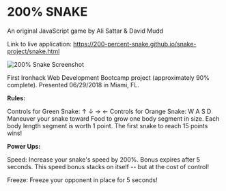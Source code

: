 # 200% SNAKE

An original JavaScript game by Ali Sattar & David Mudd

Link to live application:
https://200-percent-snake.github.io/snake-project/snake.html

![200% Snake Screenshot](https://s3.amazonaws.com/alirsattar/snake-200_screenshot.png)

First Ironhack Web Development Bootcamp project (approximately 90% complete).
Presented 06/29/2018 in Miami, FL.

**Rules:**

Controls for Green Snake: 
↑ ↓ → ← 
Controls for Orange Snake: 
W A S D
Maneuver your snake toward Food to grow one body segment in size. Each body length segment is worth 1 point.
The first snake to reach 15 points wins!

**Power Ups:**

Speed: 
Increase your snake's speed by 200%. Bonus expires after 5 seconds. 
This speed bonus stacks on itself -- but at the cost of control!

Freeze: 
Freeze your opponent in place for 5 seconds!

